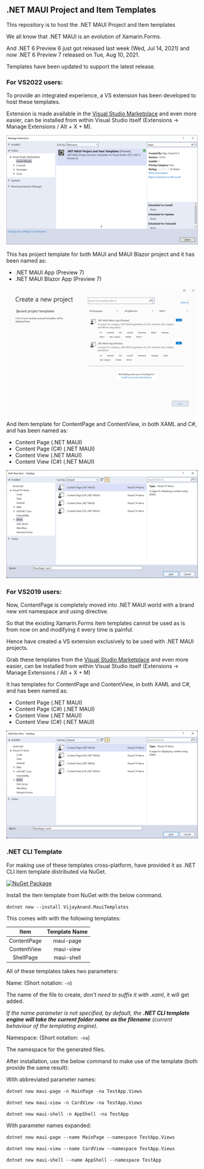 ## .NET MAUI Project and Item Templates
This repository is to host the .NET MAUI Project and Item templates

We all know that .NET MAUI is an evolution of Xamarin.Forms.

And .NET 6 Preview 6 just got released last week (Wed, Jul 14, 2021) and now .NET 6 Preview 7 released on Tue, Aug 10, 2021.

Templates have been updated to support the latest release.

### For VS2022 users:

To provide an integrated experience, a VS extension has been developed to host these templates.

Extension is made available in the [Visual Studio Marketplace](https://marketplace.visualstudio.com/items?itemName=egvijayanand.maui-templates) and even more easier, can be installed from within Visual Studio itself (Extensions -> Manage Extensions / Alt + X + M).

![Manage Extensions - Visual Studio](images/vs-manage-extensions.png)

This has project template for both MAUI and MAUI Blazor project and it has been named as:

* .NET MAUI App (Preview 7)
* .NET MAUI Blazor App (Preview 7)

![Create Project - Visual Studio](images/maui-project-templates.png)

And Item template for ContentPage and ContentView, in both XAML and C#, and has been named as:

* Content Page (.NET MAUI)
* Content Page (C#) (.NET MAUI)
* Content View (.NET MAUI)
* Content View (C#) (.NET MAUI)

![Add New Item dialog - Visual Studio](images/add-new-item.png)

### For VS2019 users:

Now, ContentPage is completely moved into .NET MAUI world with a brand new xml namespace and using directive.

So that the existing Xamarin.Forms item templates cannot be used as is from now on and modifying it every time is painful.

Hence have created a VS extension exclusively to be used with .NET MAUI projects.

Grab these templates from the [Visual Studio Marketplace](https://marketplace.visualstudio.com/items?itemName=egvijayanand.maui-item-templates) and even more easier, can be installed from within Visual Studio itself (Extensions -> Manage Extensions / Alt + X + M)

It has templates for ContentPage and ContentView, in both XAML and C#, and has been named as:

* Content Page (.NET MAUI)
* Content Page (C#) (.NET MAUI)
* Content View (.NET MAUI)
* Content View (C#) (.NET MAUI)

![Add New Item dialog - Visual Studio](images/add-new-item.png)

### .NET CLI Template

For making use of these templates cross-platform, have provided it as .NET CLI item template distributed via NuGet.

[![NuGet Package](https://badgen.net/nuget/v/VijayAnand.MauiTemplates/)](https://www.nuget.org/packages/VijayAnand.MauiTemplates/)

Install the item template from NuGet with the below command.

```console
dotnet new --install VijayAnand.MauiTemplates
```

This comes with with the following templates:

Item | Template Name
:---: | :---:
ContentPage | maui-page
ContentView | maui-view
ShellPage | maui-shell

All of these templates takes two parameters:

Name: (Short notation: `-n`)

The name of the file to create, _don't need to suffix it with .xaml_, it will get added.

_If the name parameter is not specified, by default, the **.NET CLI template engine will take the current folder name as the filename** (current behaviour of the templating engine)._

Namespace: (Short notation: `-na`)

The namespace for the generated files.

After installation, use the below command to make use of the template  (both provide the same result):

With abbreviated parameter names:

```console
dotnet new maui-page -n MainPage -na TestApp.Views
```

```console
dotnet new maui-view -n CardView -na TestApp.Views
```

```console
dotnet new maui-shell -n AppShell -na TestApp
```

With parameter names expanded:

```console
dotnet new maui-page --name MainPage --namespace TestApp.Views
```

```console
dotnet new maui-view --name CardView --namespace TestApp.Views
```

```console
dotnet new maui-shell --name AppShell --namespace TestApp
```
